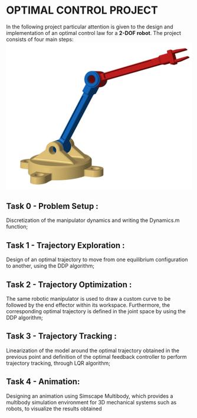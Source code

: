 # OPTIMAL CONTROL PROJECT

In the following project particular attention is given to the design and implementation of an optimal control law for a **2-DOF robot**. The project
consists of four main steps:
![Screenshot](foto1robot.jpg)

## Task 0 - Problem Setup :
Discretization of the manipulator dynamics and writing the Dynamics.m function;

## Task 1 - Trajectory Exploration :
Design of an optimal trajectory to move from one equilibrium configuration to another, using the DDP algorithm;

## Task 2 - Trajectory Optimization :
The same robotic manipulator is used to draw a custom curve to be
followed by the end effector within its workspace. Furthermore, the
corresponding optimal trajectory is defined in the joint space by using
the DDP algorithm;

## Task 3 - Trajectory Tracking :
Linearization of the model around the optimal trajectory obtained in
the previous point and definition of the optimal feedback controller to
perform trajectory tracking, through LQR algorithm;

## Task 4 - Animation:
Designing an animation using Simscape Multibody, which provides a
multibody simulation environment for 3D mechanical systems such as
robots, to visualize the results obtained
